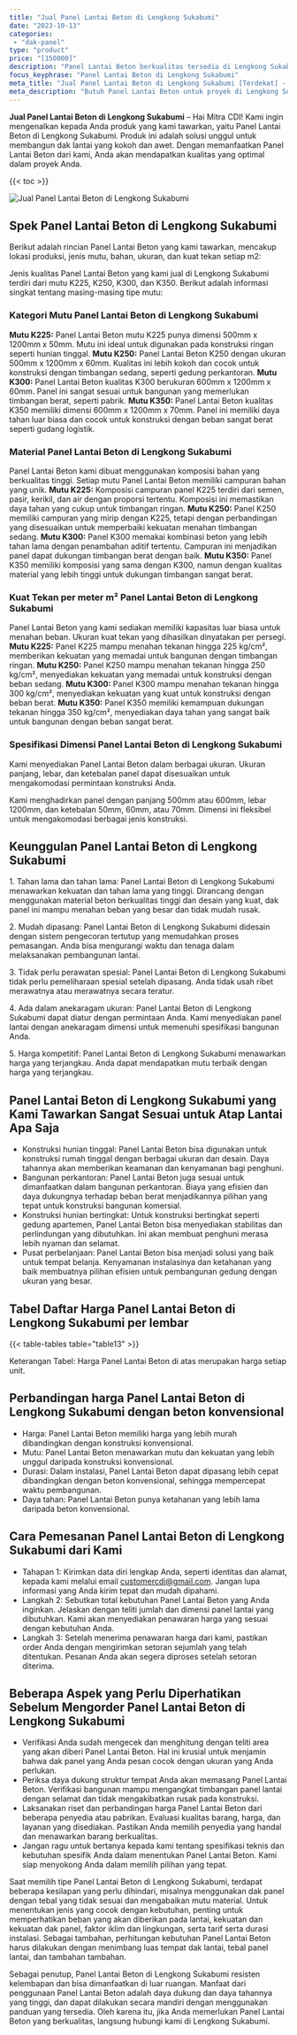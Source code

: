 ```yaml
---
title: "Jual Panel Lantai Beton di Lengkong Sukabumi"
date: "2023-10-13"
categories:
 - "dak-panel"
type: "product"
price: "[150000]"
description: "Panel Lantai Beton berkualitas tersedia di Lengkong Sukabumi. Solusi ideal untuk proyek konstruksi dengan standar terbaik, Panel Lantai Beton memberikan kekuatan maksimal untuk lantai dak. Dapatkan info lengkap."
focus_keyphrase: "Panel Lantai Beton di Lengkong Sukabumi"
meta_title: "Jual Panel Lantai Beton di Lengkong Sukabumi [Terdekat] - CDI"
meta_description: "Butuh Panel Lantai Beton untuk proyek di Lengkong Sukabumi?. Kami menyediakan Panel Lantai Beton premium untuk pembangunan. Harga terbaik hanya di sini."
---
```


**Jual Panel Lantai Beton di Lengkong Sukabumi** – Hai Mitra CDI! Kami ingin mengenalkan kepada Anda produk yang kami tawarkan, yaitu Panel Lantai Beton di Lengkong Sukabumi. Produk ini adalah solusi unggul untuk membangun dak lantai yang kokoh dan awet. Dengan memanfaatkan Panel Lantai Beton dari kami, Anda akan mendapatkan kualitas yang optimal dalam proyek Anda.

{{< toc >}}

![Jual Panel Lantai Beton di Lengkong Sukabumi](/images/dak-panel/dak-panel-18.jpg)

## Spek Panel Lantai Beton di Lengkong Sukabumi

Berikut adalah rincian Panel Lantai Beton yang kami tawarkan, mencakup lokasi produksi, jenis mutu, bahan, ukuran, dan kuat tekan setiap m2:

Jenis kualitas Panel Lantai Beton yang kami jual di Lengkong Sukabumi terdiri dari mutu K225, K250, K300, dan K350. Berikut adalah informasi singkat tentang masing-masing tipe mutu:

### Kategori Mutu Panel Lantai Beton di Lengkong Sukabumi

**Mutu K225:** Panel Lantai Beton mutu K225 punya dimensi 500mm x 1200mm x 50mm. Mutu ini ideal untuk digunakan pada konstruksi ringan seperti hunian tinggal.
**Mutu K250:** Panel Lantai Beton K250 dengan ukuran 500mm x 1200mm x 60mm. Kualitas ini lebih kokoh dan cocok untuk konstruksi dengan timbangan sedang, seperti gedung perkantoran.
**Mutu K300:** Panel Lantai Beton kualitas K300 berukuran 600mm x 1200mm x 60mm. Panel ini sangat sesuai untuk bangunan yang memerlukan timbangan berat, seperti pabrik.
**Mutu K350:** Panel Lantai Beton kualitas K350 memiliki dimensi 600mm x 1200mm x 70mm. Panel ini memiliki daya tahan luar biasa dan cocok untuk konstruksi dengan beban sangat berat seperti gudang logistik.

### Material Panel Lantai Beton di Lengkong Sukabumi

Panel Lantai Beton kami dibuat menggunakan komposisi bahan yang berkualitas tinggi. Setiap mutu Panel Lantai Beton memiliki campuran bahan yang unik.
**Mutu K225:** Komposisi campuran panel K225 terdiri dari semen, pasir, kerikil, dan air dengan proporsi tertentu. Komposisi ini memastikan daya tahan yang cukup untuk timbangan ringan.
**Mutu K250:** Panel K250 memiliki campuran yang mirip dengan K225, tetapi dengan perbandingan yang disesuaikan untuk memperbaiki kekuatan menahan timbangan sedang.
**Mutu K300:** Panel K300 memakai kombinasi beton yang lebih tahan lama dengan penambahan aditif tertentu. Campuran ini menjadikan panel dapat dukungan timbangan berat dengan baik.
**Mutu K350:** Panel K350 memiliki komposisi yang sama dengan K300, namun dengan kualitas material yang lebih tinggi untuk dukungan timbangan sangat berat.

### Kuat Tekan per meter m² Panel Lantai Beton di Lengkong Sukabumi

Panel Lantai Beton yang kami sediakan memiliki kapasitas luar biasa untuk menahan beban. Ukuran kuat tekan yang dihasilkan dinyatakan per persegi.
**Mutu K225:** Panel K225 mampu menahan tekanan hingga 225 kg/cm², memberikan kekuatan yang memadai untuk bangunan dengan timbangan ringan.
**Mutu K250:** Panel K250 mampu menahan tekanan hingga 250 kg/cm², menyediakan kekuatan yang memadai untuk konstruksi dengan beban sedang.
**Mutu K300:** Panel K300 mampu menahan tekanan hingga 300 kg/cm², menyediakan kekuatan yang kuat untuk konstruksi dengan beban berat.
**Mutu K350:** Panel K350 memiliki kemampuan dukungan tekanan hingga 350 kg/cm², menyediakan daya tahan yang sangat baik untuk bangunan dengan beban sangat berat.

### Spesifikasi Dimensi Panel Lantai Beton di Lengkong Sukabumi

Kami menyediakan Panel Lantai Beton dalam berbagai ukuran. Ukuran panjang, lebar, dan ketebalan panel dapat disesuaikan untuk mengakomodasi permintaan konstruksi Anda.

Kami menghadirkan panel dengan panjang 500mm atau 600mm, lebar 1200mm, dan ketebalan 50mm, 60mm, atau 70mm. Dimensi ini fleksibel untuk mengakomodasi berbagai jenis konstruksi.

## Keunggulan Panel Lantai Beton di Lengkong Sukabumi

1\.  Tahan lama dan tahan lama: Panel Lantai Beton di Lengkong Sukabumi menawarkan kekuatan dan tahan lama yang tinggi. Dirancang dengan menggunakan material beton berkualitas tinggi dan desain yang kuat, dak panel ini mampu menahan beban yang besar dan tidak mudah rusak.

2\.  Mudah dipasang: Panel Lantai Beton di Lengkong Sukabumi didesain dengan sistem pengecoran tertutup yang memudahkan proses pemasangan. Anda bisa mengurangi waktu dan tenaga dalam melaksanakan pembangunan lantai.

3\.  Tidak perlu perawatan spesial: Panel Lantai Beton di Lengkong Sukabumi tidak perlu pemeliharaan spesial setelah dipasang. Anda tidak usah ribet merawatnya atau merawatnya secara teratur.

4\.  Ada dalam anekaragam ukuran: Panel Lantai Beton di Lengkong Sukabumi dapat diatur dengan permintaan Anda. Kami menyediakan panel lantai dengan anekaragam dimensi untuk memenuhi spesifikasi bangunan Anda.

5\.  Harga kompetitif: Panel Lantai Beton di Lengkong Sukabumi menawarkan harga yang terjangkau. Anda dapat mendapatkan mutu terbaik dengan harga yang terjangkau.

## Panel Lantai Beton di Lengkong Sukabumi yang Kami Tawarkan Sangat Sesuai untuk Atap Lantai Apa Saja

*   Konstruksi hunian tinggal: Panel Lantai Beton bisa digunakan untuk konstruksi rumah tinggal dengan berbagai ukuran dan desain. Daya tahannya akan memberikan keamanan dan kenyamanan bagi penghuni.
*   Bangunan perkantoran: Panel Lantai Beton juga sesuai untuk dimanfaatkan dalam bangunan perkantoran. Biaya yang efisien dan daya dukungnya terhadap beban berat menjadikannya pilihan yang tepat untuk konstruksi bangunan komersial.
*   Konstruksi hunian bertingkat: Untuk konstruksi bertingkat seperti gedung apartemen, Panel Lantai Beton bisa menyediakan stabilitas dan perlindungan yang dibutuhkan. Ini akan membuat penghuni merasa lebih nyaman dan selamat.
*   Pusat perbelanjaan: Panel Lantai Beton bisa menjadi solusi yang baik untuk tempat belanja. Kenyamanan instalasinya dan ketahanan yang baik membuatnya pilihan efisien untuk pembangunan gedung dengan ukuran yang besar.

## Tabel Daftar Harga Panel Lantai Beton di Lengkong Sukabumi per lembar

{{< table-tables table="table13" >}}

Keterangan Tabel: Harga Panel Lantai Beton di atas merupakan harga setiap unit.

## Perbandingan harga Panel Lantai Beton di Lengkong Sukabumi dengan beton konvensional

*   Harga: Panel Lantai Beton memiliki harga yang lebih murah dibandingkan dengan konstruksi konvensional.
*   Mutu: Panel Lantai Beton menawarkan mutu dan kekuatan yang lebih unggul daripada konstruksi konvensional.
*   Durasi: Dalam instalasi, Panel Lantai Beton dapat dipasang lebih cepat dibandingkan dengan beton konvensional, sehingga mempercepat waktu pembangunan.
*   Daya tahan: Panel Lantai Beton punya ketahanan yang lebih lama daripada beton konvensional.

## Cara Pemesanan Panel Lantai Beton di Lengkong Sukabumi dari Kami

*   Tahapan 1: Kirimkan data diri lengkap Anda, seperti identitas dan alamat, kepada kami melalui email customercdi@gmail.com. Jangan lupa informasi yang Anda kirim tepat dan mudah dipahami.
*   Langkah 2: Sebutkan total kebutuhan Panel Lantai Beton yang Anda inginkan. Jelaskan dengan teliti jumlah dan dimensi panel lantai yang dibutuhkan. Kami akan menyediakan penawaran harga yang sesuai dengan kebutuhan Anda.
*   Langkah 3: Setelah menerima penawaran harga dari kami, pastikan order Anda dengan mengirimkan setoran sejumlah yang telah ditentukan. Pesanan Anda akan segera diproses setelah setoran diterima.
## Beberapa Aspek yang Perlu Diperhatikan Sebelum Mengorder Panel Lantai Beton di Lengkong Sukabumi

*   Verifikasi Anda sudah mengecek dan menghitung dengan teliti area yang akan diberi Panel Lantai Beton. Hal ini krusial untuk menjamin bahwa dak panel yang Anda pesan cocok dengan ukuran yang Anda perlukan.
*   Periksa daya dukung struktur tempat Anda akan memasang Panel Lantai Beton. Verifikasi bangunan mampu mengangkat timbangan panel lantai dengan selamat dan tidak mengakibatkan rusak pada konstruksi.
*   Laksanakan riset dan perbandingan harga Panel Lantai Beton dari beberapa penyedia atau pabrikan. Evaluasi kualitas barang, harga, dan layanan yang disediakan. Pastikan Anda memilih penyedia yang handal dan menawarkan barang berkualitas.
*   Jangan ragu untuk bertanya kepada kami tentang spesifikasi teknis dan kebutuhan spesifik Anda dalam menentukan Panel Lantai Beton. Kami siap menyokong Anda dalam memilih pilihan yang tepat.

Saat memilih tipe Panel Lantai Beton di Lengkong Sukabumi, terdapat beberapa kesilapan yang perlu dihindari, misalnya menggunakan dak panel dengan tebal yang tidak sesuai dan mengabaikan mutu material. Untuk menentukan jenis yang cocok dengan kebutuhan, penting untuk memperhatikan beban yang akan diberikan pada lantai, kekuatan dan kekuatan dak panel, faktor iklim dan lingkungan, serta tarif serta durasi instalasi. Sebagai tambahan, perhitungan kebutuhan Panel Lantai Beton harus dilakukan dengan menimbang luas tempat dak lantai, tebal panel lantai, dan tambahan tambahan.

Sebagai penutup, Panel Lantai Beton di Lengkong Sukabumi resisten kelembapan dan bisa dimanfaatkan di luar ruangan. Manfaat dari penggunaan Panel Lantai Beton adalah daya dukung dan daya tahannya yang tinggi, dan dapat dilakukan secara mandiri dengan menggunakan panduan yang tersedia. Oleh karena itu, jika Anda memerlukan Panel Lantai Beton yang berkualitas, langsung hubungi kami di Lengkong Sukabumi.